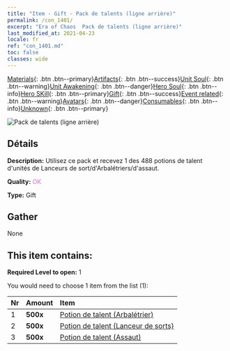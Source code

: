 ```yaml
---
title: "Item - Gift - Pack de talents (ligne arrière)"
permalink: /con_1401/
excerpt: "Era of Chaos  Pack de talents (ligne arrière)"
last_modified_at: 2021-04-23
locale: fr
ref: "con_1401.md"
toc: false
classes: wide
---
```

 [Materials](/ItemsFR/){: .btn .btn--primary}[Artifacts](/ItemsFR/Artifacts/){: .btn .btn--success}[Unit Soul](/ItemsFR/UnitSoul/){: .btn .btn--warning}[Unit Awakening](/ItemsFR/UnitAwakening/){: .btn .btn--danger}[Hero Soul](/ItemsFR/HeroSoul/){: .btn .btn--info}[Hero SKill](/ItemsFR/HeroSkill/){: .btn .btn--primary}[Gift](/ItemsFR/Gift/){: .btn .btn--success}[Event related](/ItemsFR/Events/){: .btn .btn--warning}[Avatars](/ItemsFR/Avatars/){: .btn .btn--danger}[Consumables](/ItemsFR/Consumables/){: .btn .btn--info}[Unknown](/ItemsFR/Unknown/){: .btn .btn--primary}

 ![Pack de talents (ligne arrière)](/images/t/i_907015.png)

## Détails
 **Description:** Utilisez ce pack et recevez 1 des 488 potions de talent d'unités de Lanceurs de sort/d'Arbalétriers/d'assaut.

 **Quality:** <span style="color: #DA70D6">OK</span>

 **Type:** Gift

## Gather

  None

## This item contains:

 **Required Level to open:** 1

 You would need to choose 1 item from the list (1):

  | Nr | Amount |     Item    |
  |:---|:-------|:------------|
  | 1 |  **500x** | [Potion de talent (Arbalétrier)](/ItemsFR/con_789/) |  | 
  | 2 |  **500x** | [Potion de talent (Lanceur de sorts)](/ItemsFR/con_790/) |  | 
  | 3 |  **500x** | [Potion de talent (Assaut)](/ItemsFR/con_788/) |  | 
